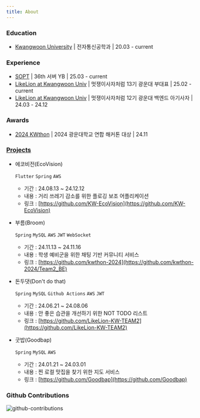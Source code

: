 ```yaml
---
title: About
---
```


<!-- > **Note**: Add Markdown syntax content to file `tabs/about.md` and it will show up on this page. -->

### Education

- [Kwangwoon University](https://www.kw.ac.kr/ko/) \| 전자통신공학과 \| 20.03 - current






### Experience

- [SOPT](https://www.sopt.org/) \| 36th 서버 YB \| 25.03 - current
- [LikeLion at Kwangwoon Univ](https://likelion.university/) \| 멋쟁이사자처럼 13기 광운대 부대표 \| 25.02 - current
- [LikeLion at Kwangwoon Univ](https://likelion.university/) \|  멋쟁이사자처럼 12기 광운대 백엔드 아기사자 \| 24.03 - 24.12



### <!--Certifications-->

<!-- 25.09 | 정보처리기사 -->

<!-- 25.09 | SQLD -->

<!-- 25.12 | Opic - IM x -->



### Awards

- [2024 KWthon](https://github.com/kwthon-2024) \| 2024 광운대학교 연합 해커톤 대상 \| 24.11





### [Projects](https://adaptive-foxtrot-ecd.notion.site/Projects-1067f82dda12806f9b4ce562125397f3)

- 에코비전(EcoVision)

  `Flutter` `Spring` `AWS`

  - 기간 : 24.08.13 ~ 24.12.12
  - 내용 : 거리 쓰레기 감소를 위한 플로깅 보조 어플리케이션
  - 링크 : [https://github.com/KW-EcoVision](https://github.com/KW-EcoVision)



- 부름(Broom)

  `Spring` `MySQL`  `AWS` `JWT` `WebSocket`

  - 기간 : 24.11.13 ~ 24.11.16
  - 내용 : 학생 예비군을 위한 채팅 기반 커뮤니티 서비스
  - 링크 : [https://github.com/kwthon-2024](https://github.com/kwthon-2024/Team2_BE)



- 돈두댓(Don't do that)

  `Spring` `MySQL` `Github Actions` `AWS` `JWT`

  - 기간 : 24.06.21 ~ 24.08.06
  - 내용 : 안 좋은 습관을 개선하기 위한 NOT TODO 리스트
  - 링크 : [https://github.com/LikeLion-KW-TEAM2](https://github.com/LikeLion-KW-TEAM2)



- 굿밥(Goodbap)

  `Spring` `MySQL` `AWS`

  - 기간 : 24.01.21 ~ 24.03.01
  - 내용 : 찐 로컬 맛집을 찾기 위한 지도 서비스
  - 링크 : [https://github.com/Goodbap](https://github.com/Goodbap)





###  **Github Contributions**
![github-contributions](https://ghchart.rshah.org/Kyoung-M1N)